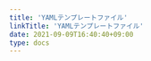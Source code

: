 ```yaml
---
title: 'YAMLテンプレートファイル'
linkTitle: 'YAMLテンプレートファイル'
date: 2021-09-09T16:40:40+09:00
type: docs
---
```


